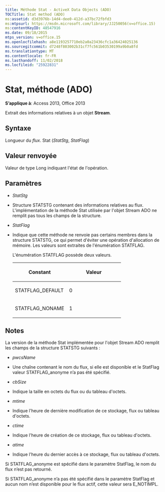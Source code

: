 ```yaml
---
title: Méthode Stat - ActiveX Data Objects (ADO)
TOCTitle: Stat method (ADO)
ms:assetid: d3d3976b-14d4-dee0-412d-a37bc72fbfd3
ms:mtpsurl: https://msdn.microsoft.com/library/JJ250056(v=office.15)
ms:contentKeyID: 48547916
ms.date: 09/18/2015
mtps_version: v=office.15
ms.openlocfilehash: a8e1193257710eb2a0a23436cfc1a36424025136
ms.sourcegitcommit: d7248f803002b31cf7fc561b03530199a9b0a8fd
ms.translationtype: MT
ms.contentlocale: fr-FR
ms.lasthandoff: 11/02/2018
ms.locfileid: "25922831"
---
```

# <a name="stat-method-ado"></a>Stat, méthode (ADO)


**S’applique à**: Access 2013, Office 2013

Extrait des informations relatives à un objet **Stream**.

## <a name="syntax"></a>Syntaxe

Longueur du *flux*. Stat (*StatStg*, *StatFlag*)

## <a name="return-value"></a>Valeur renvoyée

Valeur de type Long indiquant l'état de l'opération.

## <a name="parameters"></a>Paramètres

  - *StatStg*

  - Structure STATSTG contenant des informations relatives au flux. L'implémentation de la méthode Stat utilisée par l'objet Stream ADO ne remplit pas tous les champs de la structure.

  - *StatFlag*

  - Indique que cette méthode ne renvoie pas certains membres dans la structure STATSTG, ce qui permet d'éviter une opération d'allocation de mémoire. Les valeurs sont extraites de l'énumération STATFLAG.  
      
    L'énumération STATFLAG possède deux valeurs.
    
    <table>
    <colgroup>
    <col style="width: 50%" />
    <col style="width: 50%" />
    </colgroup>
    <thead>
    <tr class="header">
    <th><p>Constant</p></th>
    <th><p>Valeur</p></th>
    </tr>
    </thead>
    <tbody>
    <tr class="odd">
    <td><p>STATFLAG_DEFAULT</p></td>
    <td><p>0</p></td>
    </tr>
    <tr class="even">
    <td><p>STATFLAG_NONAME</p></td>
    <td><p>1</p></td>
    </tr>
    </tbody>
    </table>


## <a name="remarks"></a>Notes

La version de la méthode Stat implémentée pour l'objet Stream ADO remplit les champs de la structure STATSTG suivants :

  - *pwcsName*

  - Une chaîne contenant le nom du flux, si elle est disponible et le StatFlag valeur STATFLAG\_anonyme n’a pas été spécifié.

  - *cbSize*

  - Indique la taille en octets du flux ou du tableau d'octets.

  - *mtime*

  - Indique l'heure de dernière modification de ce stockage, flux ou tableau d'octets.

  - *ctime*

  - Indique l'heure de création de ce stockage, flux ou tableau d'octets.

  - *atime*

  - Indique l'heure du dernier accès à ce stockage, flux ou tableau d'octets.

Si STATFLAG\_anonyme est spécifié dans le paramètre StatFlag, le nom du flux n’est pas retourné.

Si STATFLAG\_anonyme n’a pas été spécifié dans le paramètre StatFlag et aucun nom n’est disponible pour le flux actif, cette valeur sera E\_NOTIMPL.


